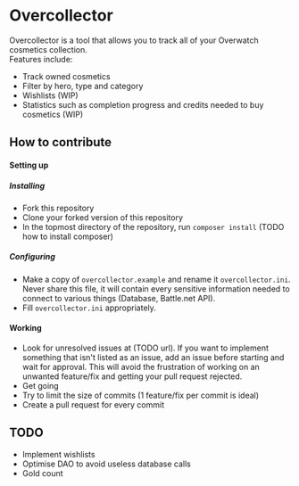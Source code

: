 # Overcollector
Overcollector is a tool that allows you to track all of your Overwatch cosmetics collection.  
Features include:
- Track owned cosmetics
- Filter by hero, type and category
- Wishlists (WIP)
- Statistics such as completion progress and credits needed to buy cosmetics (WIP)

## How to contribute

#### Setting up

##### Installing
- Fork this repository
- Clone your forked version of this repository
- In the topmost directory of the repository, run `composer install` (TODO how to install composer)

##### Configuring
- Make a copy of `overcollector.example` and rename it `overcollector.ini`. Never share this file, it will contain every sensitive information needed to connect to various things (Database, Battle.net API).
- Fill `overcollector.ini` appropriately.

#### Working
- Look for unresolved issues at (TODO url). If you want to implement something that isn't listed as an issue, add an issue before starting and wait for approval. This will avoid the frustration of working on an unwanted feature/fix and getting your pull request rejected.
- Get going
- Try to limit the size of commits (1 feature/fix per commit is ideal)
- Create a pull request for every commit

## TODO
- Implement wishlists
- Optimise DAO to avoid useless database calls
- Gold count